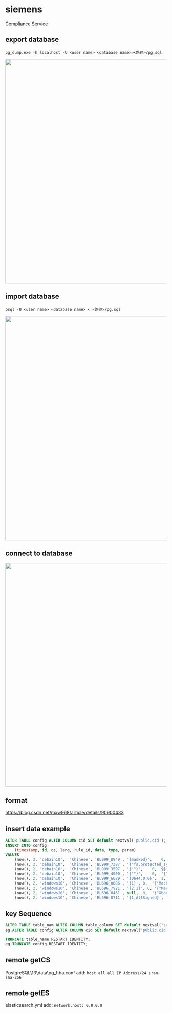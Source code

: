 # siemens
Compliance Service

## export database
```pg_dump.exe -h localhost -U <user name> <database name>><路径>/pg.sql```

<img src="https://user-images.githubusercontent.com/106481991/173724955-9d5c68ee-ceeb-4807-828d-67d4bbf8a7d3.png" width="700px" />

## import database
```psql -U <user name> <database name> < <路径>/pg.sql```

<img src="https://user-images.githubusercontent.com/106481991/177508344-5e25381c-bb84-47fa-a29f-79b38e75aa66.png" width="700px" />


## connect to database
<img src="https://user-images.githubusercontent.com/106481991/173718329-21861102-a84b-4109-a4dd-6b015baa1b6b.png" width="700px" />

## format
https://blog.csdn.net/mxw968/article/details/90900433

## insert data example
```sql
ALTER TABLE config ALTER COLUMN cid SET default nextval('public.cid');
INSERT INTO config 
	(timestamp, id, os, lang, rule_id, data, type, param)
VALUES
	(now(),	2, 'debain10',	'Chinese', 'BL999_8949', '{masked}',	0,	'{"systemctl is-enabled ctrl-alt-del.target"}'),
	(now(), 2, 'debain10',	'Chinese', 'BL999_7387', '{"fs.protected_symlinks = 1","fs.protected_hardlinks = 1"}',	0,	'{"sysctl fs.protected_symlinks","sysctl fs.protected_hardlinks"}'),
    (now(), 2, 'debain10',	'Chinese', 'BL999_3597', '{""}',	0,	$${"if echo $PATH | grep -q \\''::\\'' ; thenntecho \\''Empty Directory in PATH (::)\\''n  fin  if echo $PATH | grep -q \\'':$\\'' ; thenntecho \\''Trailing : in PATH\\''n  fin  for x in $(echo $PATH | tr \\'':\\'' \\'' \\'') ; dontif [ -d \\''$x\\'' ] ; thennt  ls -ldH \\''$x\\'' | awk nt  $9 == \\''.\\'' {print \\''PATH contains current working directory (.)\\''}nt  $3 != \\''root\\'' {print $9, \\''is not owned by root\\''}nt  substr($1,6,1) != \\''-\\'' {print $9, \\''is group writable\\''}nt  substr($1,9,1) != \\''-\\'' {print $9, \\''is world writable\\''} ntelsent  echo \\''$x is not a directory\\''ntfin  done"}$$),
	(now(), 2, 'debain10',	'Chinese', 'BL999_4000', '{""}',	0,	'{"mount | grep -E ''\\\\s/dev/shm\\\\s'' | grep -v nosuid"}'),
	(now(), 2, 'debain10',	'Chinese', 'BL999_6629', '{0644,0,0}',	1,	'{"stat /etc/issue"}'),
	(now(), 2, 'windows10',	'Chinese', 'BL696_0086', '{1}',	0,	'{"Machine\\\\System\\\\CurrentControlSet\\\\Control\\\\SCMConfig:EnableSvchostMitigationPolicy"}'),
	(now(), 2, 'windows10', 'Chinese', 'BL696_7921', '{2,1}', 0, '{"Machine\\\\Software\\\\Policies\\\\Microsoft\\\\Windows\\\\SettingSync:DisableCredentialsSettingSync",                                              "Machine\\\\Software\\\\Policies\\\\Microsoft\\\\Windows\\\\SettingSync:DisableCredentialsSettingSyncUserOverride"}'),
	(now(),	2, 'windows10',	'Chinese', 'BL696_0461', null,	0,	'{"Xbox Live 网络服务"}'),
	(now(),	2, 'windows10',	'Chinese', 'BL696-0711', '{1,AllSigned}',	0,	'{"Machine\\\\Software\\\\Policies\\\\Microsoft\\\\Windows\\\\PowerShell:EnableScripts","Machine\\\\Software\\\\Policies\\\\Microsoft\\\\Windows\\\\PowerShell:ExecutionPolicy"}');
```

## key Sequence
```sql
ALTER TABLE table_nam ALTER COLUMN table_column SET default nextval('sequence_name');
eg.ALTER TABLE config ALTER COLUMN cid SET default nextval('public.cid');

TRUNCATE table_name RESTART IDENTITY;
eg.TRUNCATE config RESTART IDENTITY;
```

## remote getCS
PostgreSQL\13\data\pg_hba.conf add: 
```host all all IP Address/24 sram-sha-256```

## remote getES
elasticsearch.yml add: 
```network.host: 0.0.0.0```
